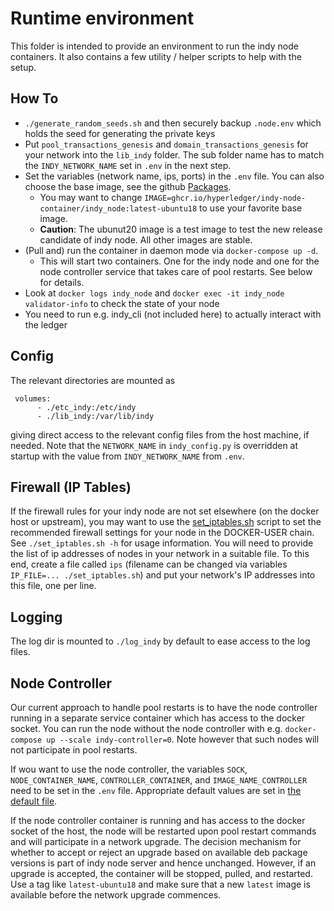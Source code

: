 # Runtime environment

This folder is intended to provide an environment to run the indy node containers.
It also contains a few utility / helper scripts to help with the setup.


## How To

- `./generate_random_seeds.sh` and then securely backup `.node.env` which holds the seed for generating the private keys
- Put `pool_transactions_genesis` and `domain_transactions_genesis` for your network into the `lib_indy` folder. The sub folder name has to match the `INDY_NETWORK_NAME` set in `.env` in the next step.
- Set the variables (network name, ips, ports) in the `.env` file. You can also choose the base image, see the github [Packages](/pkgs/container/indy-node-container%2Findy_node).
  - You may want to change `IMAGE=ghcr.io/hyperledger/indy-node-container/indy_node:latest-ubuntu18` to use your favorite base image.
  - **Caution**: The ubunut20 image is a test image to test the new release candidate of indy node. All other images are stable.
- (Pull and) run the container in daemon mode via `docker-compose up -d`.
  - This will start two containers. One for the indy node and one for the node controller service that takes care of pool restarts. See below for details.
- Look at `docker logs indy_node` and `docker exec -it indy_node validator-info` to check the state of your node
- You need to run e.g. indy_cli (not included here) to actually interact with the ledger


## Config

The relevant directories are mounted as

```
 volumes:
      - ./etc_indy:/etc/indy
      - ./lib_indy:/var/lib/indy
```

giving direct access to the relevant config files from the host machine, if needed. Note that the `NETWORK_NAME` in `indy_config.py` is overridden at startup with the value from `INDY_NETWORK_NAME` from `.env`.

## Firewall (IP Tables)

If the firewall rules for your indy node are not set elsewhere (on the docker host or upstream), you may want to use the
[set_iptables.sh](./set_iptables.sh) script to set the recommended firewall settings for your node in the DOCKER-USER
chain.
See `./set_iptables.sh -h` for usage information. You will need to provide the list of ip addresses of nodes in your
network in a suitable file. To this end, create a file called `ips` (filename can be changed via variables `IP_FILE=... ./set_iptables.sh`) and put your network's IP addresses into this file, one per line.



## Logging

The log dir is mounted to `./log_indy` by default to ease access to the log files.

## Node Controller

Our current approach to handle pool restarts is to have the node controller running in a separate service container which has access to the docker socket. You can run the node without the node controller with e.g. `docker-compose up --scale indy-controller=0`. Note however that such nodes will not participate in pool restarts.

If wou want to use the node controller, the variables `SOCK`, `NODE_CONTAINER_NAME`, `CONTROLLER_CONTAINER`, and `IMAGE_NAME_CONTROLLER` need to be set in the `.env` file. Appropriate default values are set in [the default file](/.env).

If the node controller container is running and has access to the docker socket of the host, the node will be restarted upon pool restart commands and will participate in a network upgrade. The decision mechanism for whether to accept or reject an upgrade based on available deb package versions is part of indy node server and hence unchanged. However, if an upgrade is accepted, the container will be stopped, pulled, and restarted. Use a tag like `latest-ubuntu18` and make sure that a new `latest` image is available before the network upgrade commences.


